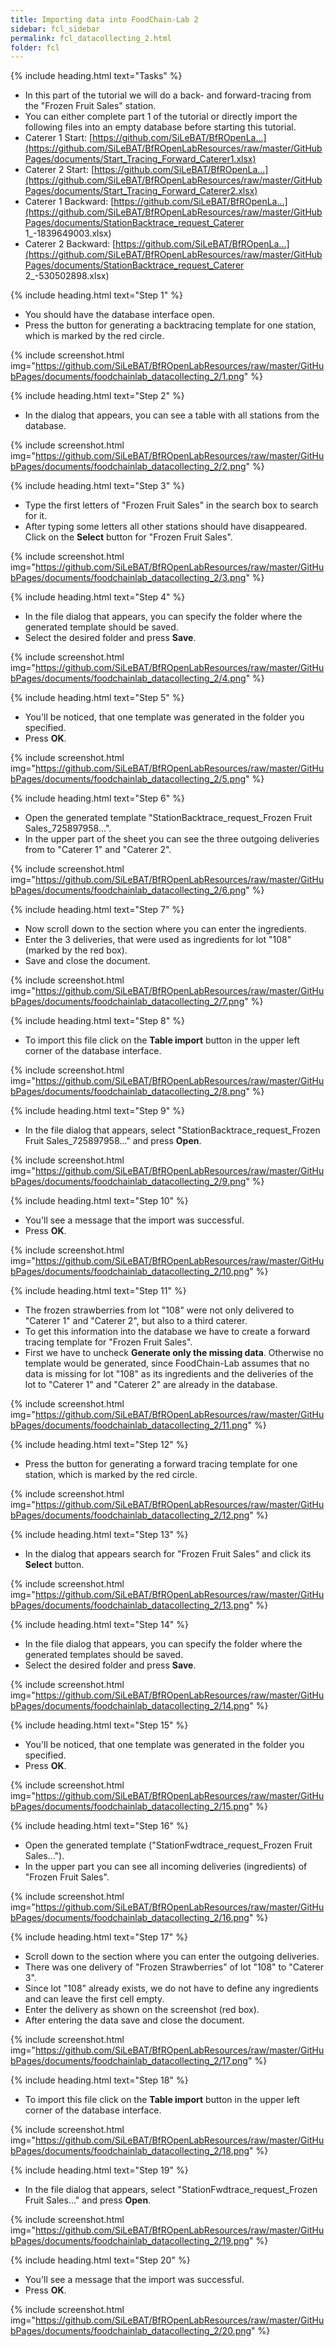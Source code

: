 ```yaml
---
title: Importing data into FoodChain-Lab 2
sidebar: fcl_sidebar
permalink: fcl_datacollecting_2.html
folder: fcl
---
```


{% include heading.html text="Tasks" %}

 * In this part of the tutorial we will do a back- and forward-tracing from the "Frozen Fruit Sales" station.
 * You can either complete part 1 of the tutorial or directly import the following files into an empty database before starting this tutorial.
 * Caterer 1 Start: [https://github.com/SiLeBAT/BfROpenLa...](https://github.com/SiLeBAT/BfROpenLabResources/raw/master/GitHubPages/documents/Start_Tracing_Forward_Caterer1.xlsx)
 * Caterer 2 Start: [https://github.com/SiLeBAT/BfROpenLa...](https://github.com/SiLeBAT/BfROpenLabResources/raw/master/GitHubPages/documents/Start_Tracing_Forward_Caterer2.xlsx)
 * Caterer 1 Backward: [https://github.com/SiLeBAT/BfROpenLa...](https://github.com/SiLeBAT/BfROpenLabResources/raw/master/GitHubPages/documents/StationBacktrace_request_Caterer 1_-1839649003.xlsx)
 * Caterer 2 Backward: [https://github.com/SiLeBAT/BfROpenLa...](https://github.com/SiLeBAT/BfROpenLabResources/raw/master/GitHubPages/documents/StationBacktrace_request_Caterer 2_-530502898.xlsx)

{% include heading.html text="Step 1" %}

 * You should have the database interface open.
 * Press the button for generating a backtracing template for one station, which is marked by the red circle.

{% include screenshot.html img="https://github.com/SiLeBAT/BfROpenLabResources/raw/master/GitHubPages/documents/foodchainlab_datacollecting_2/1.png" %}

{% include heading.html text="Step 2" %}

 * In the dialog that appears, you can see a table with all stations from the database.

{% include screenshot.html img="https://github.com/SiLeBAT/BfROpenLabResources/raw/master/GitHubPages/documents/foodchainlab_datacollecting_2/2.png" %}

{% include heading.html text="Step 3" %}

 * Type the first letters of "Frozen Fruit Sales" in the search box to search for it.
 * After typing some letters all other stations should have disappeared. Click on the **Select** button for "Frozen Fruit Sales".

{% include screenshot.html img="https://github.com/SiLeBAT/BfROpenLabResources/raw/master/GitHubPages/documents/foodchainlab_datacollecting_2/3.png" %}

{% include heading.html text="Step 4" %}

 * In the file dialog that appears, you can specify the folder where the generated template should be saved.
 * Select the desired folder and press **Save**.

{% include screenshot.html img="https://github.com/SiLeBAT/BfROpenLabResources/raw/master/GitHubPages/documents/foodchainlab_datacollecting_2/4.png" %}

{% include heading.html text="Step 5" %}

 * You'll be noticed, that one template was generated in the folder you specified.
 * Press **OK**.

{% include screenshot.html img="https://github.com/SiLeBAT/BfROpenLabResources/raw/master/GitHubPages/documents/foodchainlab_datacollecting_2/5.png" %}

{% include heading.html text="Step 6" %}

 * Open the generated template "StationBacktrace_request_Frozen Fruit Sales_725897958...".
 * In the upper part of the sheet you can see the three outgoing deliveries from to "Caterer 1" and "Caterer 2".

{% include screenshot.html img="https://github.com/SiLeBAT/BfROpenLabResources/raw/master/GitHubPages/documents/foodchainlab_datacollecting_2/6.png" %}

{% include heading.html text="Step 7" %}

 * Now scroll down to the section where you can enter the ingredients.
 * Enter the 3 deliveries, that were used as ingredients for lot "108" (marked by the red box).
 * Save and close the document.

{% include screenshot.html img="https://github.com/SiLeBAT/BfROpenLabResources/raw/master/GitHubPages/documents/foodchainlab_datacollecting_2/7.png" %}

{% include heading.html text="Step 8" %}

 * To import this file click on the **Table import** button in the upper left corner of the database interface.

{% include screenshot.html img="https://github.com/SiLeBAT/BfROpenLabResources/raw/master/GitHubPages/documents/foodchainlab_datacollecting_2/8.png" %}

{% include heading.html text="Step 9" %}

 * In the file dialog that appears, select "StationBacktrace_request_Frozen Fruit Sales_725897958..." and press **Open**.

{% include screenshot.html img="https://github.com/SiLeBAT/BfROpenLabResources/raw/master/GitHubPages/documents/foodchainlab_datacollecting_2/9.png" %}

{% include heading.html text="Step 10" %}

 * You'll see a message that the import was successful.
 * Press **OK**.

{% include screenshot.html img="https://github.com/SiLeBAT/BfROpenLabResources/raw/master/GitHubPages/documents/foodchainlab_datacollecting_2/10.png" %}

{% include heading.html text="Step 11" %}

 * The frozen strawberries from lot "108" were not only delivered to "Caterer 1" and "Caterer 2", but also to a third caterer.
 * To get this information into the database we have to create a forward tracing template for "Frozen Fruit Sales".
 * First we have to uncheck **Generate only the missing data**. Otherwise no template would be generated, since FoodChain-Lab assumes that no data is missing for lot "108" as its ingredients and the deliveries of the lot to "Caterer 1" and "Caterer 2" are already in the database.

{% include screenshot.html img="https://github.com/SiLeBAT/BfROpenLabResources/raw/master/GitHubPages/documents/foodchainlab_datacollecting_2/11.png" %}

{% include heading.html text="Step 12" %}

 * Press the button for generating a forward tracing template for one station, which is marked by the red circle.

{% include screenshot.html img="https://github.com/SiLeBAT/BfROpenLabResources/raw/master/GitHubPages/documents/foodchainlab_datacollecting_2/12.png" %}

{% include heading.html text="Step 13" %}

 * In the dialog that appears search for "Frozen Fruit Sales" and click its **Select** button.

{% include screenshot.html img="https://github.com/SiLeBAT/BfROpenLabResources/raw/master/GitHubPages/documents/foodchainlab_datacollecting_2/13.png" %}

{% include heading.html text="Step 14" %}

 * In the file dialog that appears, you can specify the folder where the generated templates should be saved.
 * Select the desired folder and press **Save**.

{% include screenshot.html img="https://github.com/SiLeBAT/BfROpenLabResources/raw/master/GitHubPages/documents/foodchainlab_datacollecting_2/14.png" %}

{% include heading.html text="Step 15" %}

 * You'll be noticed, that one template was generated in the folder you specified.
 * Press **OK**.

{% include screenshot.html img="https://github.com/SiLeBAT/BfROpenLabResources/raw/master/GitHubPages/documents/foodchainlab_datacollecting_2/15.png" %}

{% include heading.html text="Step 16" %}

 * Open the generated template ("StationFwdtrace_request_Frozen Fruit Sales...").
 * In the upper part you can see all incoming deliveries (ingredients) of "Frozen Fruit Sales".

{% include screenshot.html img="https://github.com/SiLeBAT/BfROpenLabResources/raw/master/GitHubPages/documents/foodchainlab_datacollecting_2/16.png" %}

{% include heading.html text="Step 17" %}

 * Scroll down to the section where you can enter the outgoing deliveries.
 * There was one delivery of "Frozen Strawberries" of lot "108" to "Caterer 3".
 * Since lot "108" already exists, we do not have to define any ingredients and can leave the first cell empty.
 * Enter the delivery as shown on the screenshot (red box).
 * After entering the data save and close the document.

{% include screenshot.html img="https://github.com/SiLeBAT/BfROpenLabResources/raw/master/GitHubPages/documents/foodchainlab_datacollecting_2/17.png" %}

{% include heading.html text="Step 18" %}

 * To import this file click on the **Table import** button in the upper left corner of the database interface.

{% include screenshot.html img="https://github.com/SiLeBAT/BfROpenLabResources/raw/master/GitHubPages/documents/foodchainlab_datacollecting_2/18.png" %}

{% include heading.html text="Step 19" %}

 * In the file dialog that appears, select "StationFwdtrace_request_Frozen Fruit Sales..." and press **Open**.

{% include screenshot.html img="https://github.com/SiLeBAT/BfROpenLabResources/raw/master/GitHubPages/documents/foodchainlab_datacollecting_2/19.png" %}

{% include heading.html text="Step 20" %}

 * You'll see a message that the import was successful.
 * Press **OK**.

{% include screenshot.html img="https://github.com/SiLeBAT/BfROpenLabResources/raw/master/GitHubPages/documents/foodchainlab_datacollecting_2/20.png" %}


